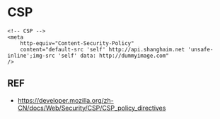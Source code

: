 # CSP

```
<!-- CSP -->
<meta
    http-equiv="Content-Security-Policy"
    content="default-src 'self' http://api.shanghaim.net 'unsafe-inline';img-src 'self' data: http://dummyimage.com"
/>
```

## REF

- https://developer.mozilla.org/zh-CN/docs/Web/Security/CSP/CSP_policy_directives
